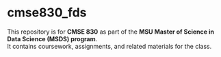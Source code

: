 # cmse830_fds

This repository is for **CMSE 830** as part of the **MSU Master of Science in Data Science (MSDS) program**.  
It contains coursework, assignments, and related materials for the class.

